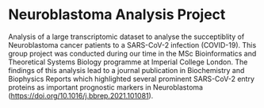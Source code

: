 # Neuroblastoma Analysis Project
Analysis of a large transcriptomic dataset to analyse the succeptiblity of Neuroblastoma cancer patients to a SARS-CoV-2 infection (COVID-19). This group project was conducted during our time in the MSc Bioinformatics and Theoretical Systems Biology programme at Imperial College London. The findings of this analysis lead to a journal publication in Biochemistry and Biophysics Reports which highlighted several prominent SARS-CoV-2 entry proteins as important prognostic markers in Neuroblastoma (https://doi.org/10.1016/j.bbrep.2021.101081). 
